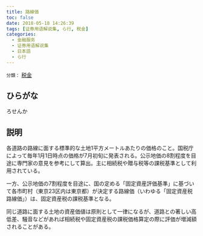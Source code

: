 ```yaml
---
title: 路線価
toc: false
date: 2018-05-18 14:26:39
tags: [证券用语解说集, ら行, 税金]
categories:
  - 金融服务
  - 证券用语解说集
  - 日本語
  - ら行
---
```


`分類：` [税金](/tags/税金/)

## ひらがな

ろせんか

## 説明

各道路の路線に面する標準的な土地1平方メートルあたりの価格のこと。国税庁によって毎年1月1日時点の価格が7月初旬に発表される。公示地価の8割程度を目途に専門家の意見を参考にして算出。主に相続税や贈与税等の課税基準として利用されている。

一方、公示地価の7割程度を目途に、国の定める「固定資産評価基準」に基づいて各市町村（東京23区内は東京都）が決定する路線価（いわゆる「固定資産税路線価」）は、固定資産税の課税基準となる。

同じ道路に面する土地の資産価値は原則として一律になるが、道路との著しい高低差、騒音などがあれば相続税や固定資産税の課税価格算定の際に評価が増減額されることがある。
